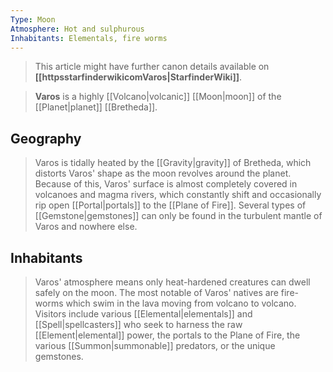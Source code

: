 ```yaml
---
Type: Moon
Atmosphere: Hot and sulphurous
Inhabitants: Elementals, fire worms
---
```






> This article might have further canon details available on **[[httpsstarfinderwikicomVaros|StarfinderWiki]]**.


> **Varos** is a highly [[Volcano|volcanic]] [[Moon|moon]] of the [[Planet|planet]] [[Bretheda]].


## Geography

> Varos is tidally heated by the [[Gravity|gravity]] of Bretheda, which distorts Varos' shape as the moon revolves around the planet. Because of this, Varos' surface is almost completely covered in volcanoes and magma rivers, which constantly shift and occasionally rip open [[Portal|portals]] to the [[Plane of Fire]]. Several types of [[Gemstone|gemstones]] can only be found in the turbulent mantle of Varos and nowhere else.


## Inhabitants

> Varos' atmosphere means only heat-hardened creatures can dwell safely on the moon. The most notable of Varos' natives are fire-worms which swim in the lava moving from volcano to volcano. Visitors include various [[Elemental|elementals]] and [[Spell|spellcasters]] who seek to harness the raw [[Element|elemental]] power, the portals to the Plane of Fire, the various [[Summon|summonable]] predators, or the unique gemstones.








